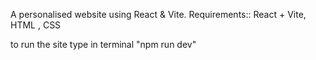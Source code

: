 A personalised website using React & Vite.
Requirements::
React + Vite,
HTML , CSS 


to run the site type in terminal "npm run dev"
